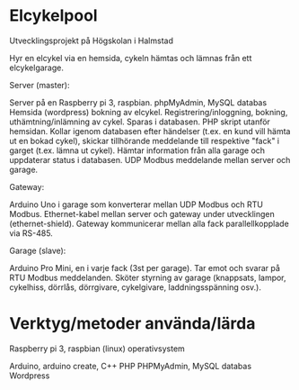 # Elcykelpool
Utvecklingsprojekt på Högskolan i Halmstad

Hyr en elcykel via en hemsida, cykeln hämtas och lämnas från ett elcykelgarage. 


Server (master):

Server på en Raspberry pi 3, raspbian.
phpMyAdmin, MySQL databas
Hemsida (wordpress) bokning av elcykel. Registrering/inloggning, bokning, uthämtning/inlämning av cykel. Sparas i databasen.
PHP skript utanför hemsidan. Kollar igenom databasen efter händelser (t.ex. en kund vill hämta ut en bokad cykel), skickar tillhörande meddelande till respektive "fack" i garget (t.ex. lämna ut cykel). Hämtar information från alla garage och uppdaterar status i databasen.
UDP Modbus meddelande mellan server och garage.

Gateway:

Arduino Uno i garage som konverterar mellan UDP Modbus och RTU Modbus. Ethernet-kabel mellan server och gateway under utvecklingen (ethernet-shield). Gateway kommunicerar mellan alla fack parallellkopplade via RS-485.


Garage (slave):
 
Arduino Pro Mini, en i varje fack (3st per garage). Tar emot och svarar på RTU Modbus meddelanden. Sköter styrning av garage (knappsats, lampor, cykelhiss, dörrlås, dörrgivare, cykelgivare, laddningsspänning osv.).

# Verktyg/metoder använda/lärda
Raspberry pi 3, raspbian (linux) operativsystem

Arduino, arduino create, C++
PHP
PHPMyAdmin, MySQL databas
Wordpress
